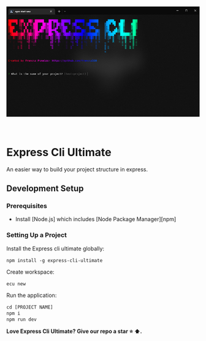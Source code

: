 
<p align="center">
  <br>
  <img src="./docs/screenshot.png" alt="Express Cli Ultimate" width="720px" height="px"/>
  <br>
  <br>
  <br>
</p>

# Express Cli Ultimate

An easier way to build your project structure in express.


## Development Setup


### Prerequisites

- Install [Node.js] which includes [Node Package Manager][npm]

### Setting Up a Project

Install the Express cli ultimate globally:

```
npm install -g express-cli-ultimate
```

Create workspace:

```
ecu new
```

Run the application:

```
cd [PROJECT NAME]
npm i
npm run dev
```

**Love Express Cli Ultimate? Give our repo a star :star: :arrow_up:.**